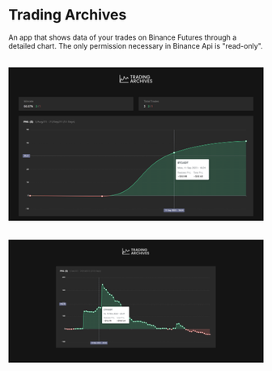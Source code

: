 # Trading Archives

An app that shows data of your trades on Binance Futures through a detailed chart. The only permission necessary in Binance Api is "read-only". <br> <br> <br>
![alt text](https://github.com/PedroMdrs/trading-archives/blob/main/public/tradingarchives.png?raw=true)
<br> <br> <br>
![alt text](https://github.com/PedroMdrs/trading-archives/blob/main/tradingarchives2.png?raw=true)
